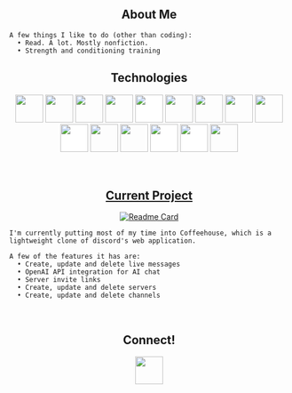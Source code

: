 <h2 align=center>About Me</h2>

```
A few things I like to do (other than coding):
  • Read. A lot. Mostly nonfiction.
  • Strength and conditioning training
```

<h2 align=center>Technologies</h2>
<div align=center>
  <img src="https://cdn.jsdelivr.net/gh/devicons/devicon/icons/javascript/javascript-original.svg" style=width:50px />
  <img src="https://cdn.jsdelivr.net/gh/devicons/devicon/icons/react/react-original.svg" style=width:50px />
  <img src="https://cdn.jsdelivr.net/gh/devicons/devicon/icons/redux/redux-original.svg" style=width:50px /> 
  <img src="https://cdn.jsdelivr.net/gh/devicons/devicon/icons/nodejs/nodejs-original.svg" style=width:50px /> 
  <img src="https://cdn.jsdelivr.net/gh/devicons/devicon/icons/express/express-original.svg" style=width:50px;background-color:#ffffff /> 
  <img src="https://cdn.jsdelivr.net/gh/devicons/devicon/icons/postgresql/postgresql-original.svg" style=width:50px /> 
  <img src="https://cdn.jsdelivr.net/gh/devicons/devicon/icons/sequelize/sequelize-original.svg" style=width:50px />
  <img src="https://cdn.jsdelivr.net/gh/devicons/devicon/icons/css3/css3-original.svg" style=width:50px />
  <img src="https://cdn.jsdelivr.net/gh/devicons/devicon/icons/html5/html5-original.svg" style=width:50px />
  <img src="https://cdn.jsdelivr.net/gh/devicons/devicon/icons/socketio/socketio-original.svg" style=width:50px;background-color:#ffffff />
  <img src="https://cdn.jsdelivr.net/gh/devicons/devicon/icons/git/git-original.svg" style=width:50px /> 
  <img src="https://cdn.jsdelivr.net/gh/devicons/devicon/icons/visualstudio/visualstudio-plain.svg" style=width:50px />
  <img src="https://cdn.jsdelivr.net/gh/devicons/devicon/icons/flask/flask-original.svg" style=width:50px;background-color:#ffffff />
  <img src="https://cdn.jsdelivr.net/gh/devicons/devicon/icons/sqlalchemy/sqlalchemy-original.svg" style=width:50px;background-color:#ffffff />
  <img src="https://cdn.jsdelivr.net/gh/devicons/devicon/icons/amazonwebservices/amazonwebservices-original.svg" style=width:50px />


<div align=center>
<!-- <h2>Stats</h2> -->
  </br>
  
  <!-- [![Anurag's GitHub stats](https://github-readme-stats.vercel.app/api?username=codewhatthouwilt&hide=stars,issues&show_icons=true&theme=github_dark)](https://github.com/CodeWhatThouWilt) -->
  
<!--   [![willianrod's wakatime stats](https://github-readme-stats.vercel.app/api/wakatime?username=@Yake&theme=github_dark)](https://github.com/CodeWhatThouWilt) -->

  </br>
</div>

<div align=center>
<h2><a href=https://coffeehouse-app.herokuapp.com/>Current Project</a></h2>

[![Readme Card](https://github-readme-stats.vercel.app/api/pin/?username=CodeWhatThouWilt&repo=coffeehouse&theme=github_dark)](https://github.com/CodeWhatThouWilt/coffeehouse)

  <div align=left>

```
I'm currently putting most of my time into Coffeehouse, which is a lightweight clone of discord's web application.

A few of the features it has are:
  • Create, update and delete live messages
  • OpenAI API integration for AI chat
  • Server invite links
  • Create, update and delete servers
  • Create, update and delete channels
```

  </div>
</div>

</br>
<h2 align=center>Connect!</h2>
<div align=center>
  <a href=https://www.linkedin.com/in/jacob-north-9b1266226/>
    <img src="https://cdn.jsdelivr.net/gh/devicons/devicon/icons/linkedin/linkedin-original.svg" style=width:50px />
  </a>

</div>
